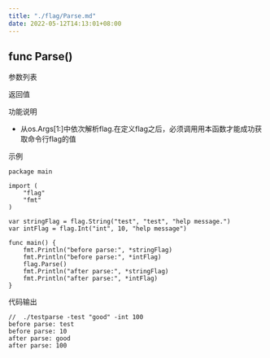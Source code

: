 ```yaml
---
title: "./flag/Parse.md"
date: 2022-05-12T14:13:01+08:00
---
```

## func Parse()

参数列表

返回值

功能说明
- 从os.Args[1:]中依次解析flag.在定义flag之后，必须调用用本函数才能成功获取命令行flag的值 

示例
        
    package main
    
    import (
        "flag"
        "fmt"
    )
    
    var stringFlag = flag.String("test", "test", "help message.")
    var intFlag = flag.Int("int", 10, "help message")
    
    func main() {
        fmt.Println("before parse:", *stringFlag)
        fmt.Println("before parse:", *intFlag)
        flag.Parse()
        fmt.Println("after parse:", *stringFlag)
        fmt.Println("after parse:", *intFlag)
    }

代码输出
        
    //  ./testparse -test "good" -int 100
    before parse: test
    before parse: 10
    after parse: good
    after parse: 100

